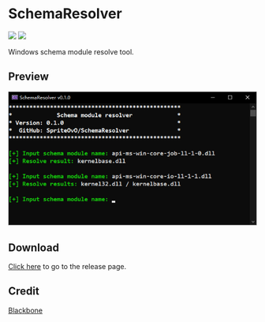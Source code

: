 # SchemaResolver

[![](https://img.shields.io/github/v/release/SpriteOvO/SchemaResolver)](https://github.com/SpriteOvO/SchemaResolver/releases)
[![](https://img.shields.io/badge/license-MIT-yellow.svg)](LICENSE)

Windows schema module resolve tool.

## Preview
![](/Resource/Preview.png)

## Download
[Click here](https://github.com/SpriteOvO/SchemaResolver/releases) to go to the release page.

## Credit
[Blackbone](https://github.com/DarthTon/Blackbone)
